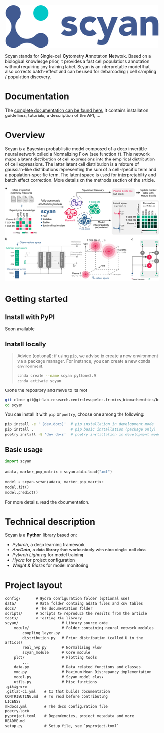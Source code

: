 <p align="center">
  <img src="./docs/assets/logo.png" alt="scyan_logo" width="500"/>
</p>

Scyan stands for **S**ingle-cell **Cy**tometry **A**nnotation **N**etwork. Based on a biological knowledge prior, it provides a fast cell populations annotation without requiring any training label. Scyan is an interpretable model that also corrects batch-effect and can be used for debarcoding / cell sampling / population discovery.

# Documentation

The [complete documentation can be found here.](https://2017blampeyq.pages.centralesupelec.fr/scyan/) It contains installation guidelines, tutorials, a description of the API, ...

# Overview

Scyan is a Bayesian probabilistic model composed of a deep invertible neural network called a Normalizing Flow (see function `f`). This network maps a latent distribution of cell expressions into the empirical distribution of cell expressions. The latter latent cell distribution is a mixture of gaussian-like distributions representing the sum of a cell-specific term and a population-specific term. The latent space is used for interpretability and batch effect correction. More details on the methods section of the article.

<p align="center">
  <img src="./docs/assets/overview.png" alt="overview_image"/>
</p>

# Getting started

## Install with PyPI

Soon available

## Install locally

> Advice (optional): if using `pip`, we advise to create a new environment via a package manager. For instance, you can create a new conda environment:
>
> ```bash
> conda create --name scyan python=3.9
> conda activate scyan
> ```

Clone the repository and move to its root

```bash
git clone git@gitlab-research.centralesupelec.fr:mics_biomathematics/biomaths/scyan.git
cd scyan
```

You can install it with `pip` or `poetry`, choose one among the following:

```bash
pip install -e '.[dev,docs]'  # pip installation in development mode
pip install .                 # pip basic installation (package only)
poetry install -E 'dev docs'  # poetry installation in development mode
```

## Basic usage

```py
import scyan

adata, marker_pop_matrix = scyan.data.load("aml")

model = scyan.Scyan(adata, marker_pop_matrix)
model.fit()
model.predict()
```

For more details, read the [documentation](https://2017blampeyq.pages.centralesupelec.fr/scyan/).

# Technical description

Scyan is a **Python** library based on:

- _Pytorch_, a deep learning framework
- _AnnData_, a data library that works nicely with nice single-cell data
- _Pytorch Lighning_ for model training
- _Hydra_ for project configuration
- _Weight & Biases_ for model monitoring

# Project layout

    config/       # Hydra configuration folder (optional use)
    data/         # Data folder containg adata files and csv tables
    docs/         # The documentation folder
    scripts/      # Scripts to reproduce the results from the article
    tests/        # Testing the library
    scyan/                    # Library source code
        module/               # Folder containing neural network modules
            coupling_layer.py
            distribution.py   # Prior distribution (called U in the article)
            real_nvp.py       # Normalizing Flow
            scyan_module      # Core module
        plot/                 # Plotting tools
            ...
        data.py               # Data related functions and classes
        mmd.py                # Maximum Mean Discrepancy implementation
        model.py              # Scyan model class
        utils.py              # Misc functions
    .gitignore
    .gitlab-ci.yml    # CI that builds documentation
    CONTRIBUTING.md   # To read before contributing
    LICENSE
    mkdocs.yml        # The docs configuration file
    poetry.lock
    pyproject.toml    # Dependencies, project metadata and more
    README.md
    setup.py          # Setup file, see `pyproject.toml`
